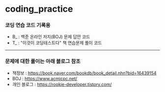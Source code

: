 # coding_practice
### 코딩 연습 코드 기록용
+ B_ : 백준 온라인 저지(BOJ) 문제 답안 코드
+ T_ : "이것이 코딩테스트다" 책 연습문제 풀이 코드

--------------------------

### 문제에 대한 풀이는 아래 블로그 참조
+ 책정보 : https://book.naver.com/bookdb/book_detail.nhn?bid=16439154
+ BOJ : https://www.acmicpc.net/
+ 개인 블로그 : https://rookie-developer.tistory.com/
